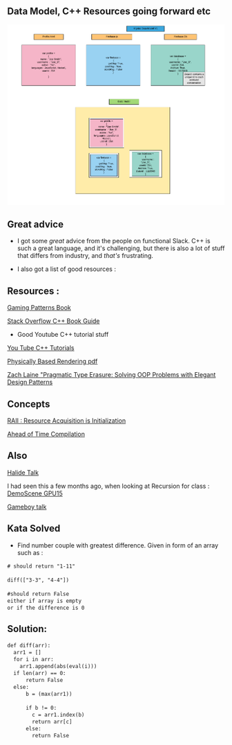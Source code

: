 ## Data Model, C++ Resources going forward etc

![datamodel_v1](/images/datamodel_v1.png)

## Great advice

- I got some *great* advice from the people on functional Slack.
  C++ is such a great language, and it's challenging,
  but there is also a lot of stuff that differs from industry,
  and *that's* frustrating.

- I also got a list of good resources :

## Resources : 

[Gaming Patterns Book](http://gameprogrammingpatterns.com/)

[Stack Overflow C++ Book Guide](https://stackoverflow.com/questions/388242/the-definitive-c-book-guide-and-list)

- Good Youtube C++ tutorial stuff

[You Tube C++ Tutorials](https://www.youtube.com/user/handmadeheroarchive/videos)

[Physically Based Rendering pdf](https://seblagarde.files.wordpress.com/2015/07/course_notes_moving_frostbite_to_pbr_v32.pdf)

[Zach Laine "Pragmatic Type Erasure: Solving OOP Problems with Elegant Design Patterns](https://www.youtube.com/watch?v=0I0FD3N5cgM)

## Concepts 

[RAII : Resource Acquisition is Initialization](https://en.wikipedia.org/wiki/Resource_acquisition_is_initialization) 

[Ahead of Time Compilation](https://en.wikipedia.org/wiki/Ahead-of-time_compilation)

## Also

[Halide Talk](https://www.youtube.com/watch?v=3uiEyEKji0M)

I had seen this a few months ago, when looking at Recursion for class : 
[DemoScene GPU15](https://www.youtube.com/watch?v=WzpLWzGvFK4)

[Gameboy talk](https://www.youtube.com/watch?v=HyzD8pNlpwI)

## Kata Solved 

- Find number couple with greatest difference.
  Given in form of an array such as :

```diff(["1-11", "2-3"]) 
# should return "1-11"

diff(["3-3", "4-4"])

#should return False 
either if array is empty
or if the difference is 0
```
## Solution: 
```
def diff(arr):
  arr1 = []
  for i in arr:
    arr1.append(abs(eval(i)))
  if len(arr) == 0:
      return False
  else:
      b = (max(arr1)) 
      
      if b != 0:
        c = arr1.index(b)
        return arr[c]
      else:
        return False
```

